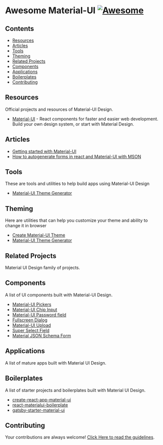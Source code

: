 # Awesome Material-UI [![Awesome](https://cdn.rawgit.com/sindresorhus/awesome/d7305f38d29fed78fa85652e3a63e154dd8e8829/media/badge.svg)](https://github.com/sindresorhus/awesome)

## Contents

- [Resources](#resources)
- [Articles](#articles)
- [Tools](#tools)
- [Theming](#theming)
- [Related Projects](#related-projects)
- [Components](#components)
- [Applications](#applications)
- [Boilerplates](#boilerplates)
- [Contributing](#contributing)

## Resources

Official projects and resources of Material-UI Design.

- [Material-UI](https://material-ui.com/) - React components for faster and easier web development. Build your own design system, or start with Material Design.

## Articles

- [Getting started with Material-UI](https://medium.com/codingthesmartway-com-blog/getting-started-with-material-ui-for-react-material-design-for-react-364b2688b555)
- [How to autogenerate forms in react and Material-UI with MSON](https://medium.com/free-code-camp/how-to-autogenerate-forms-in-react-and-material-ui-with-mson-5771b1b7e739)

## Tools

These are tools and utilities to help build apps using Material-UI Design

- [Material-UI Theme Generator](https://cimdalli.github.io/mui-theme-generator/)


## Theming

Here are utilities that can help you customize your theme and ability to change it in browser

- [Create Material-UI Theme](https://github.com/react-theming/create-mui-theme)
- [Material-UI Theme Generator](https://cimdalli.github.io/mui-theme-generator/)


## Related Projects

Material UI Design family of projects.


## Components

A list of UI components built with Material-UI Design.

- [Material-UI Pickers](https://github.com/mui-org/material-ui-pickers)
- [Material-UI Chip Input](https://github.com/TeamWertarbyte/material-ui-chip-input)
- [Material-UI Password field](https://github.com/TeamWertarbyte/material-ui-password-field)
- [Fullscreen Dialog](https://github.com/TeamWertarbyte/material-ui-fullscreen-dialog)
- [Material-UI Upload](https://github.com/corpix/material-ui-upload)
- [Super Select Field](https://github.com/Sharlaan/material-ui-superselectfield)
- [Material JSON Schema Form](https://github.com/nadunindunil/material-jsonschema-form)

## Applications

A list of mature apps built with Material UI Design.


## Boilerplates

A list of starter projects and boilerplates built with Material UI Design.

- [create-react-app-material-ui](https://github.com/katopz/create-react-app-material-ui)
- [react-materialui-boilerplate](https://github.com/syedabuthahirm/react-materialui-boilerplate)
- [gatsby-starter-material-ui](https://github.com/nareshbhatia/gatsby-starter-material-ui)

## Contributing

Your contributions are always welcome! [Click Here to read the guidelines](https://github.com/nadunindunil/awesome-material-ui/blob/master/contributing.md).
